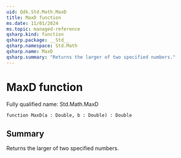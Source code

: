 ```yaml
---
uid: Qdk.Std.Math.MaxD
title: MaxD function
ms.date: 11/01/2024
ms.topic: managed-reference
qsharp.kind: function
qsharp.package: __Std__
qsharp.namespace: Std.Math
qsharp.name: MaxD
qsharp.summary: "Returns the larger of two specified numbers."
---
```


# MaxD function

Fully qualified name: Std.Math.MaxD

```qsharp
function MaxD(a : Double, b : Double) : Double
```

## Summary
Returns the larger of two specified numbers.
